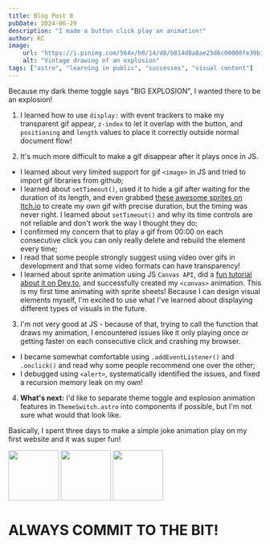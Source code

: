 ```yaml
---
title: Blog Post 8
pubDate: 2024-06-29
description: "I made a button click play an animation!"
author: KC
image:
    url: "https://i.pinimg.com/564x/b8/14/d8/b814d8a8ae25d6c00000fe39b18e4009.jpg"
    alt: "Vintage drawing of an explosion"
tags: ["astro", "learning in public", "successes", "visual content"]
---
```

Because my dark theme toggle says "BIG EXPLOSION", I wanted there to be an explosion!

1. I learned how to use `display:` with event trackers to make my transparent gif appear, `z-index` to let it overlap with the button, and `positioning` and `length` values to place it correctly outside normal document flow!

2. It's much more difficult to make a gif disappear after it plays once in JS. 
- I learned about very limited support for gif `<image>` in JS and tried to import gif libraries from github;
- I learned about `setTimeout()`, used it to hide a gif after waiting for the duration of its length, and even grabbed [these awesome sprites on Itch.io](https://ansimuz.itch.io/explosion-animations-pack) to create my own gif with precise duration, but the timing was never right. I learned about `setTimeout()` and why its time controls are not reliable and don't work the way I thought they do;
- I confirmed my concern that to play a gif from 00:00 on each consecutive click you can only really delete and rebuild the element every time;
- I read that some people strongly suggest using video over gifs in development and that some video formats can have transparency!
- I learned about sprite animation using JS `Canvas API`, did a [fun tutorial about it on Dev.to](https://dev.to/martyhimmel/animating-sprite-sheets-with-javascript-ag3), and successfully created my `<canvas>` animation. This is my first time animating with sprite sheets! Because I can design visual elements myself, I'm excited to use what I've learned about displaying different types of visuals in the future.

3. I'm not very good at JS - because of that, trying to call the function that draws my animation, I encountered issues like it only playing once or getting faster on each consecutive click and crashing my browser.
- I became somewhat comfortable using `.addEventListener()` and `.onclick()` and read why some people recommend one over the other;
- I debugged using `<alert>`, systematically identified the issues, and fixed a recursion memory leak on my own!

4. **What's next:** I'd like to separate theme toggle and explosion animation features in `ThemeSwitch.astro` into components if possible, but I'm not sure what would that look like.

Basically, I spent three days to make a simple joke animation play on my first website and it was super fun!

<p display="inline-block">
<image src="../../ezgif-5-d2cafdb86f.gif" height="100"></image>
<image src="../../ezgif-5-d2cafdb86f.gif" height="100"></image>
<image src="../../ezgif-5-d2cafdb86f.gif" height="100"></image>
</p>

# ALWAYS COMMIT TO THE BIT!
